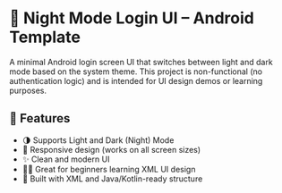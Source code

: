 # 🌙 Night Mode Login UI – Android Template

A minimal Android login screen UI that switches between light and dark mode based on the system theme. This project is non-functional (no authentication logic) and is intended for UI design demos or learning purposes.

## 🎨 Features

- 🌗 Supports Light and Dark (Night) Mode
- 📱 Responsive design (works on all screen sizes)
- ✨ Clean and modern UI
- 🧑‍🎓 Great for beginners learning XML UI design
- 🔧 Built with XML and Java/Kotlin-ready structure
